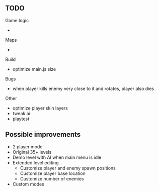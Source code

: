## TODO

Game logic

-

Maps

-

Build

- optimize main.js size

Bugs

- when player kills enemy very close to it and rotates, player also dies

Other

- optimize player skin layers
- tweak ai
- playtest

## Possible improvements

- 2 player mode
- Original 35+ levels
- Demo level with AI when main menu is idle
- Extended level editing
  - Customize player and enemy spawn positions
  - Customize player base location
  - Customize number of enemies
- Custom modes
